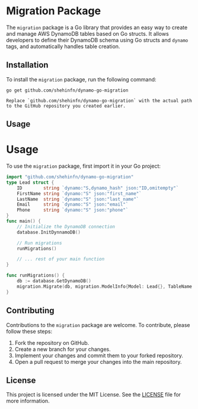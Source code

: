 # Migration Package

The `migration` package is a Go library that provides an easy way to create and manage AWS DynamoDB tables based on Go structs. It allows developers to define their DynamoDB schema using Go structs and `dynamo` tags, and automatically handles table creation.

## Installation

To install the `migration` package, run the following command:
```
go get github.com/shehinfn/dynamo-go-migration

Replace `github.com/shehinfn/dynamo-go-migration` with the actual path to the GitHub repository you created earlier.
```
## Usage

# Usage

To use the `migration` package, first import it in your Go project:

```go
import "github.com/shehinfn/dynamo-go-migration"
type Lead struct {
	ID        string `dynamo:"S,dynamo_hash" json:"ID,omitempty"`
	FirstName string `dynamo:"S" json:"first_name"`
	LastName  string `dynamo:"S" json:"last_name"`
	Email     string `dynamo:"S" json:"email"`
	Phone     string `dynamo:"S" json:"phone"`
}
func main() {
    // Initialize the DynamoDB connection
    database.InitDynnamoDB()

    // Run migrations
    runMigrations()

    // ... rest of your main function
}

func runMigrations() {
    db := database.GetDynamoDB()
    migration.Migrate(db, migration.ModelInfo{Model: Lead{}, TableName: "leads"})
}
```


## Contributing

Contributions to the `migration` package are welcome. To contribute, please follow these steps:

1. Fork the repository on GitHub.
2. Create a new branch for your changes.
3. Implement your changes and commit them to your forked repository.
4. Open a pull request to merge your changes into the main repository.

## License

This project is licensed under the MIT License. See the [LICENSE](LICENSE) file for more information.
